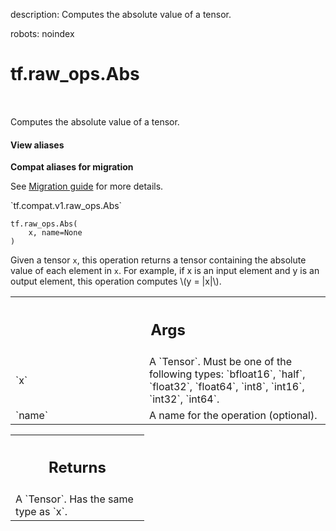 description: Computes the absolute value of a tensor.

robots: noindex

# tf.raw_ops.Abs

<!-- Insert buttons and diff -->

<table class="tfo-notebook-buttons tfo-api nocontent" align="left">

</table>



Computes the absolute value of a tensor.

<section class="expandable">
  <h4 class="showalways">View aliases</h4>
  <p>
<b>Compat aliases for migration</b>
<p>See
<a href="https://www.tensorflow.org/guide/migrate">Migration guide</a> for
more details.</p>
<p>`tf.compat.v1.raw_ops.Abs`</p>
</p>
</section>

<pre class="devsite-click-to-copy prettyprint lang-py tfo-signature-link">
<code>tf.raw_ops.Abs(
    x, name=None
)
</code></pre>



<!-- Placeholder for "Used in" -->

Given a tensor `x`, this operation returns a tensor containing the absolute
value of each element in `x`. For example, if x is an input element and y is
an output element, this operation computes \\(y = |x|\\).

<!-- Tabular view -->
 <table class="responsive fixed orange">
<colgroup><col width="214px"><col></colgroup>
<tr><th colspan="2"><h2 class="add-link">Args</h2></th></tr>

<tr>
<td>
`x`
</td>
<td>
A `Tensor`. Must be one of the following types: `bfloat16`, `half`, `float32`, `float64`, `int8`, `int16`, `int32`, `int64`.
</td>
</tr><tr>
<td>
`name`
</td>
<td>
A name for the operation (optional).
</td>
</tr>
</table>



<!-- Tabular view -->
 <table class="responsive fixed orange">
<colgroup><col width="214px"><col></colgroup>
<tr><th colspan="2"><h2 class="add-link">Returns</h2></th></tr>
<tr class="alt">
<td colspan="2">
A `Tensor`. Has the same type as `x`.
</td>
</tr>

</table>

